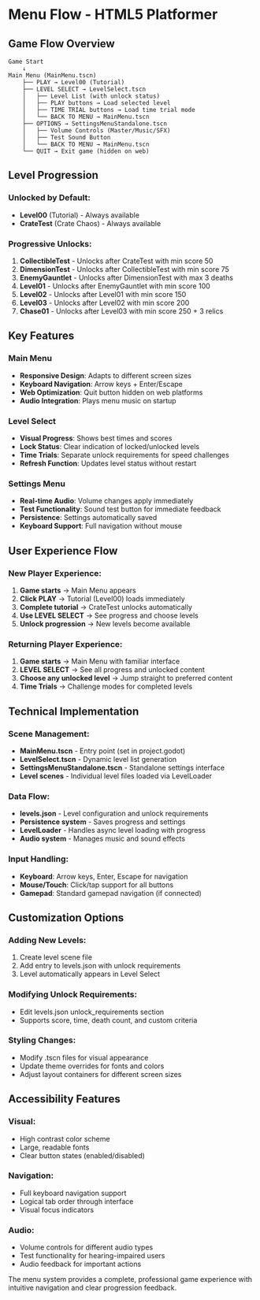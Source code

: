 # Menu Flow - HTML5 Platformer

## Game Flow Overview

```
Game Start
    ↓
Main Menu (MainMenu.tscn)
    ├── PLAY → Level00 (Tutorial)
    ├── LEVEL SELECT → LevelSelect.tscn
    │   ├── Level List (with unlock status)
    │   ├── PLAY buttons → Load selected level
    │   ├── TIME TRIAL buttons → Load time trial mode
    │   └── BACK TO MENU → MainMenu.tscn
    ├── OPTIONS → SettingsMenuStandalone.tscn
    │   ├── Volume Controls (Master/Music/SFX)
    │   ├── Test Sound Button
    │   └── BACK TO MENU → MainMenu.tscn
    └── QUIT → Exit game (hidden on web)
```

## Level Progression

### Unlocked by Default:
- **Level00** (Tutorial) - Always available
- **CrateTest** (Crate Chaos) - Always available

### Progressive Unlocks:
1. **CollectibleTest** - Unlocks after CrateTest with min score 50
2. **DimensionTest** - Unlocks after CollectibleTest with min score 75
3. **EnemyGauntlet** - Unlocks after DimensionTest with max 3 deaths
4. **Level01** - Unlocks after EnemyGauntlet with min score 100
5. **Level02** - Unlocks after Level01 with min score 150
6. **Level03** - Unlocks after Level02 with min score 200
7. **Chase01** - Unlocks after Level03 with min score 250 + 3 relics

## Key Features

### Main Menu
- **Responsive Design**: Adapts to different screen sizes
- **Keyboard Navigation**: Arrow keys + Enter/Escape
- **Web Optimization**: Quit button hidden on web platforms
- **Audio Integration**: Plays menu music on startup

### Level Select
- **Visual Progress**: Shows best times and scores
- **Lock Status**: Clear indication of locked/unlocked levels
- **Time Trials**: Separate unlock requirements for speed challenges
- **Refresh Function**: Updates level status without restart

### Settings Menu
- **Real-time Audio**: Volume changes apply immediately
- **Test Functionality**: Sound test button for immediate feedback
- **Persistence**: Settings automatically saved
- **Keyboard Support**: Full navigation without mouse

## User Experience Flow

### New Player Experience:
1. **Game starts** → Main Menu appears
2. **Click PLAY** → Tutorial (Level00) loads immediately
3. **Complete tutorial** → CrateTest unlocks automatically
4. **Use LEVEL SELECT** → See progress and choose levels
5. **Unlock progression** → New levels become available

### Returning Player Experience:
1. **Game starts** → Main Menu with familiar interface
2. **LEVEL SELECT** → See all progress and unlocked content
3. **Choose any unlocked level** → Jump straight to preferred content
4. **Time Trials** → Challenge modes for completed levels

## Technical Implementation

### Scene Management:
- **MainMenu.tscn** - Entry point (set in project.godot)
- **LevelSelect.tscn** - Dynamic level list generation
- **SettingsMenuStandalone.tscn** - Standalone settings interface
- **Level scenes** - Individual level files loaded via LevelLoader

### Data Flow:
- **levels.json** - Level configuration and unlock requirements
- **Persistence system** - Saves progress and settings
- **LevelLoader** - Handles async level loading with progress
- **Audio system** - Manages music and sound effects

### Input Handling:
- **Keyboard**: Arrow keys, Enter, Escape for navigation
- **Mouse/Touch**: Click/tap support for all buttons
- **Gamepad**: Standard gamepad navigation (if connected)

## Customization Options

### Adding New Levels:
1. Create level scene file
2. Add entry to levels.json with unlock requirements
3. Level automatically appears in Level Select

### Modifying Unlock Requirements:
- Edit levels.json unlock_requirements section
- Supports score, time, death count, and custom criteria

### Styling Changes:
- Modify .tscn files for visual appearance
- Update theme overrides for fonts and colors
- Adjust layout containers for different screen sizes

## Accessibility Features

### Visual:
- High contrast color scheme
- Large, readable fonts
- Clear button states (enabled/disabled)

### Navigation:
- Full keyboard navigation support
- Logical tab order through interface
- Visual focus indicators

### Audio:
- Volume controls for different audio types
- Test functionality for hearing-impaired users
- Audio feedback for important actions

The menu system provides a complete, professional game experience with intuitive navigation and clear progression feedback.